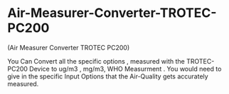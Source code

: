 # Air-Measurer-Converter-TROTEC-PC200
(Air Measurer Converter TROTEC PC200)


You Can Convert all the specific options , measured with the TROTEC-PC200 Device to ug/m3 , mg/m3, WHO Measurment . You would need to give in the specific Input Options that the Air-Quality gets accurately measured.
